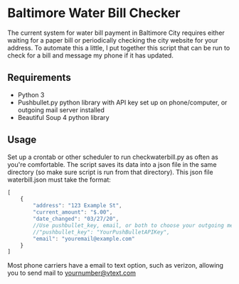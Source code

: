 # Baltimore Water Bill Checker

The current system for water bill payment in Baltimore City requires either waiting for a paper bill or periodically checking the city website for your address. To automate this a little, I put together this script that can be run to check for a bill and message my phone if it has updated.

## Requirements
* Python 3
* Pushbullet.py python library with API key set up on phone/computer, or outgoing mail server installed
* Beautiful Soup 4 python library

## Usage

Set up a crontab or other scheduler to run checkwaterbill.py as often as you're comfortable. The script saves its data into a json file in the same directory (so make sure script is run from that directory). This json file waterbill.json must take the format:
```javascript
[
    {
        "address": "123 Example St",
        "current_amount": "$.00",
        "date_changed": "03/27/20",
        //Use pushbullet_key, email, or both to choose your outgoing message
        //"pushbullet_key": "YourPushBulletAPIKey",
        "email": "youremail@example.com"
    }
]
```
Most phone carriers have a email to text option, such as verizon, allowing you to send mail to yournumber@vtext.com